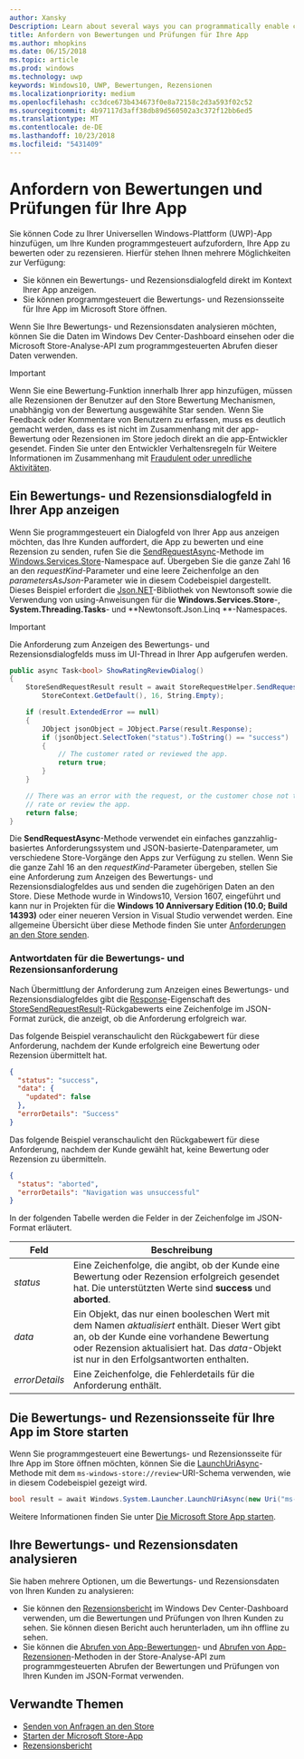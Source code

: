 ```yaml
---
author: Xansky
Description: Learn about several ways you can programmatically enable customers to rate and review your app.
title: Anfordern von Bewertungen und Prüfungen für Ihre App
ms.author: mhopkins
ms.date: 06/15/2018
ms.topic: article
ms.prod: windows
ms.technology: uwp
keywords: Windows10, UWP, Bewertungen, Rezensionen
ms.localizationpriority: medium
ms.openlocfilehash: cc3dce673b434673f0e8a72158c2d3a593f02c52
ms.sourcegitcommit: 4b97117d3aff38db89d560502a3c372f12bb6ed5
ms.translationtype: MT
ms.contentlocale: de-DE
ms.lasthandoff: 10/23/2018
ms.locfileid: "5431409"
---
```

# <a name="request-ratings-and-reviews-for-your-app"></a>Anfordern von Bewertungen und Prüfungen für Ihre App

Sie können Code zu Ihrer Universellen Windows-Plattform (UWP)-App hinzufügen, um Ihre Kunden programmgesteuert aufzufordern, Ihre App zu bewerten oder zu rezensieren. Hierfür stehen Ihnen mehrere Möglichkeiten zur Verfügung:
* Sie können ein Bewertungs- und Rezensionsdialogfeld direkt im Kontext Ihrer App anzeigen.
* Sie können programmgesteuert die Bewertungs- und Rezensionsseite für Ihre App im Microsoft Store öffnen.

Wenn Sie Ihre Bewertungs- und Rezensionsdaten analysieren möchten, können Sie die Daten im Windows Dev Center-Dashboard einsehen oder die Microsoft Store-Analyse-API zum programmgesteuerten Abrufen dieser Daten verwenden.

> [!IMPORTANT]
> Wenn Sie eine Bewertung-Funktion innerhalb Ihrer app hinzufügen, müssen alle Rezensionen der Benutzer auf den Store Bewertung Mechanismen, unabhängig von der Bewertung ausgewählte Star senden. Wenn Sie Feedback oder Kommentare von Benutzern zu erfassen, muss es deutlich gemacht werden, dass es ist nicht im Zusammenhang mit der app-Bewertung oder Rezensionen im Store jedoch direkt an die app-Entwickler gesendet. Finden Sie unter den Entwickler Verhaltensregeln für Weitere Informationen im Zusammenhang mit [Fraudulent oder unredliche Aktivitäten](https://docs.microsoft.com/legal/windows/agreements/store-developer-code-of-conduct#3-fraudulent-or-dishonest-activities).

## <a name="show-a-rating-and-review-dialog-in-your-app"></a>Ein Bewertungs- und Rezensionsdialogfeld in Ihrer App anzeigen

Wenn Sie programmgesteuert ein Dialogfeld von Ihrer App aus anzeigen möchten, das Ihre Kunden auffordert, die App zu bewerten und eine Rezension zu senden, rufen Sie die [SendRequestAsync](https://docs.microsoft.com/uwp/api/windows.services.store.storerequesthelper.sendrequestasync)-Methode im [Windows.Services.Store](https://docs.microsoft.com/uwp/api/windows.services.store)-Namespace auf. Übergeben Sie die ganze Zahl 16 an den *requestKind*-Parameter und eine leere Zeichenfolge an den *parametersAsJson*-Parameter wie in diesem Codebeispiel dargestellt. Dieses Beispiel erfordert die [Json.NET](http://www.newtonsoft.com/json)-Bibliothek von Newtonsoft sowie die Verwendung von using-Anweisungen für die **Windows.Services.Store**-, **System.Threading.Tasks**- und **Newtonsoft.Json.Linq **-Namespaces.

> [!IMPORTANT]
> Die Anforderung zum Anzeigen des Bewertungs- und Rezensionsdialogfelds muss im UI-Thread in Ihrer App aufgerufen werden.

```csharp
public async Task<bool> ShowRatingReviewDialog()
{
    StoreSendRequestResult result = await StoreRequestHelper.SendRequestAsync(
        StoreContext.GetDefault(), 16, String.Empty);

    if (result.ExtendedError == null)
    {
        JObject jsonObject = JObject.Parse(result.Response);
        if (jsonObject.SelectToken("status").ToString() == "success")
        {
            // The customer rated or reviewed the app.
            return true;
        }
    }

    // There was an error with the request, or the customer chose not to
    // rate or review the app.
    return false;
}
```

Die **SendRequestAsync**-Methode verwendet ein einfaches ganzzahlig-basiertes Anforderungssystem und JSON-basierte-Datenparameter, um verschiedene Store-Vorgänge den Apps zur Verfügung zu stellen. Wenn Sie die ganze Zahl 16 an den *requestKind*-Parameter übergeben, stellen Sie eine Anforderung zum Anzeigen des Bewertungs- und Rezensionsdialogfeldes aus und senden die zugehörigen Daten an den Store. Diese Methode wurde in Windows10, Version 1607, eingeführt und kann nur in Projekten für die **Windows 10 Anniversary Edition (10.0; Build 14393)** oder einer neueren Version in Visual Studio verwendet werden. Eine allgemeine Übersicht über diese Methode finden Sie unter [Anforderungen an den Store senden](send-requests-to-the-store.md).

### <a name="response-data-for-the-rating-and-review-request"></a>Antwortdaten für die Bewertungs- und Rezensionsanforderung

Nach Übermittlung der Anforderung zum Anzeigen eines Bewertungs- und Rezensionsdialogfeldes gibt die [Response](https://docs.microsoft.com/uwp/api/windows.services.store.storesendrequestresult.Response)-Eigenschaft des [StoreSendRequestResult](https://docs.microsoft.com/uwp/api/windows.services.store.storesendrequestresult)-Rückgabewerts eine Zeichenfolge im JSON-Format zurück, die anzeigt, ob die Anforderung erfolgreich war.

Das folgende Beispiel veranschaulicht den Rückgabewert für diese Anforderung, nachdem der Kunde erfolgreich eine Bewertung oder Rezension übermittelt hat.

```json
{ 
  "status": "success", 
  "data": {
    "updated": false
  },
  "errorDetails": "Success"
}
```

Das folgende Beispiel veranschaulicht den Rückgabewert für diese Anforderung, nachdem der Kunde gewählt hat, keine Bewertung oder Rezension zu übermitteln.

```json
{ 
  "status": "aborted", 
  "errorDetails": "Navigation was unsuccessful"
}
```

In der folgenden Tabelle werden die Felder in der Zeichenfolge im JSON-Format erläutert.

|  Feld  |  Beschreibung  |
|----------------------|---------------|
|  *status*                   |  Eine Zeichenfolge, die angibt, ob der Kunde eine Bewertung oder Rezension erfolgreich gesendet hat. Die unterstützten Werte sind **success** und **aborted**.   |
|  *data*                   |  Ein Objekt, das nur einen booleschen Wert mit dem Namen *aktualisiert* enthält. Dieser Wert gibt an, ob der Kunde eine vorhandene Bewertung oder Rezension aktualisiert hat. Das *data*-Objekt ist nur in den Erfolgsantworten enthalten.   |
|  *errorDetails*                   |  Eine Zeichenfolge, die Fehlerdetails für die Anforderung enthält. |

## <a name="launch-the-rating-and-review-page-for-your-app-in-the-store"></a>Die Bewertungs- und Rezensionsseite für Ihre App im Store starten

Wenn Sie programmgesteuert eine Bewertungs- und Rezensionsseite für Ihre App im Store öffnen möchten, können Sie die [LaunchUriAsync](https://docs.microsoft.com/uwp/api/windows.system.launcher.launchuriasync)-Methode mit dem ```ms-windows-store://review```-URI-Schema verwenden, wie in diesem Codebeispiel gezeigt wird.

```csharp
bool result = await Windows.System.Launcher.LaunchUriAsync(new Uri("ms-windows-store://review/?ProductId=9WZDNCRFHVJL"));
```

Weitere Informationen finden Sie unter [Die Microsoft Store App starten](../launch-resume/launch-store-app.md).

## <a name="analyze-your-ratings-and-reviews-data"></a>Ihre Bewertungs- und Rezensionsdaten analysieren

Sie haben mehrere Optionen, um die Bewertungs- und Rezensionsdaten von Ihren Kunden zu analysieren:
* Sie können den [Rezensionsbericht](../publish/reviews-report.md) im Windows Dev Center-Dashboard verwenden, um die Bewertungen und Prüfungen von Ihren Kunden zu sehen. Sie können diesen Bericht auch herunterladen, um ihn offline zu sehen.
* Sie können die [Abrufen von App-Bewertungen](get-app-ratings.md)- und [Abrufen von App-Rezensionen](get-app-reviews.md)-Methoden in der Store-Analyse-API zum programmgesteuerten Abrufen der Bewertungen und Prüfungen von Ihren Kunden im JSON-Format verwenden.

## <a name="related-topics"></a>Verwandte Themen

* [Senden von Anfragen an den Store](send-requests-to-the-store.md)
* [Starten der Microsoft Store-App](../launch-resume/launch-store-app.md)
* [Rezensionsbericht](../publish/reviews-report.md)
